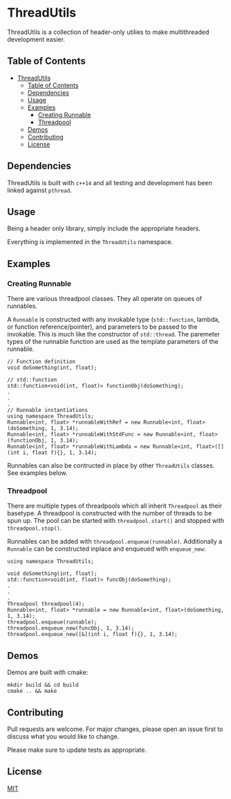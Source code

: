 # ThreadUtils

ThreadUtils is a collection of header-only utilies to make multithreaded development easier.

## Table of Contents
- [ThreadUtils](#threadutils)
	- [Table of Contents](#table-of-contents)
	- [Dependencies](#dependencies)
	- [Usage](#usage)
	- [Examples](#examples)
		- [Creating Runnable](#creating-runnable)
		- [Threadpool](#threadpool)
	- [Demos](#demos)
	- [Contributing](#contributing)
	- [License](#license)

## Dependencies

ThreadUtils is built with `c++14` and all testing and development has been linked against `pthread`.

## Usage

Being a header only library, simply include the appropriate headers.

Everything is implemented in the `ThreadUtils` namespace.

## Examples

### Creating Runnable
There are various threadpool classes. They all operate on queues of runnables.

A `Runnable` is constructed with any invokable type (`std::function`, lambda, or function reference/pointer), and parameters to be passed to the invokable.  This is much like the constructor of `std::thread`.  The paremeter types of the runnable function are used as the template parameters of the runnable.
```
// Function definition
void doSomething(int, float);

// std::function
std::function<void(int, float)> functionObj(doSomething);
.
.
.
// Runnable instantiations
using namespace ThreadUtils;
Runnable<int, float> *runnableWithRef = new Runnable<int, float>(doSomething, 1, 3.14);
Runnable<int, float> *runnableWithStdFunc = new Runnable<int, float>(functionObj, 1, 3.14);
Runnable<int, float> *runnableWithLambda = new Runnable<int, float>([](int i, float f){}, 1, 3.14);
```

Runnables can also be contructed in place by other `ThreadUtils` classes.  See examples below.

### Threadpool

There are multiple types of threadpools which all inherit `Threadpool` as their basetype. A threadpool is constructed with the number of threads to be spun up.  The pool can be started with `threadpool.start()` and stopped with `threadpool.stop()`.

Runnables can be added with `threadpool.enqueue(runnable)`. Additionally a `Runnable` can be constructed inplace and enqueued with `enqueue_new`:

```
using namespace ThreadUtils;

void doSomething(int, float);
std::function<void(int, float)> funcObj(doSomething);
.
.
.
Threadpool threadpool(4);
Runnable<int, float> *runnable = new Runnable<int, float>(doSomething, 1, 3.14);
threadpool.enqueue(runnable);
threadpool.enqueue_new(funcObj, 1, 3.14);
threadpool.enqueue_new([&](int i, float f){}, 1, 3.14);
```


## Demos

Demos are built with cmake:
```
mkdir build && cd build
cmake .. && make
```

## Contributing

Pull requests are welcome. For major changes, please open an issue first
to discuss what you would like to change.

Please make sure to update tests as appropriate.

## License

[MIT](https://choosealicense.com/licenses/mit/)